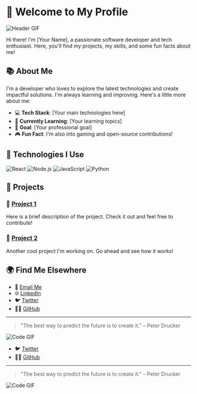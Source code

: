 # 🖤 Welcome to My Profile

![Header GIF](https://media.giphy.com/media/l3vR2AeVVqX7W0tZa/giphy.gif)

Hi there! I'm [Your Name], a passionate software developer and tech enthusiast. Here, you'll find my projects, my skills, and some fun facts about me!

## 📚 About Me

I'm a developer who loves to explore the latest technologies and create impactful solutions. I'm always learning and improving. Here's a little more about me:

- 💻 **Tech Stack**: [Your main technologies here]
- 🌱 **Currently Learning**: [Your learning topics]
- 🚀 **Goal**: [Your professional goal]
- 🎮 **Fun Fact**: I'm also into gaming and open-source contributions!

## 🔧 Technologies I Use

![React](https://img.shields.io/badge/-React-black?style=flat&logo=react&logoColor=61DAFB)
![Node.js](https://img.shields.io/badge/-Node.js-black?style=flat&logo=node.js&logoColor=339933)
![JavaScript](https://img.shields.io/badge/-JavaScript-black?style=flat&logo=javascript&logoColor=F7DF1E)
![Python](https://img.shields.io/badge/-Python-black?style=flat&logo=python&logoColor=306998)

## 📝 Projects

### 🚀 [Project 1](https://github.com/username/project1)
Here is a brief description of the project. Check it out and feel free to contribute!

### 🌟 [Project 2](https://github.com/username/project2)
Another cool project I'm working on. Go ahead and see how it works!

## 🌍 Find Me Elsewhere

- 📧 [Email Me](mailto:your-email@example.com)
- 🌐 [LinkedIn](https://www.linkedin.com/in/username)
- 🐦 [Twitter](https://twitter.com/username)
- 🧑‍💻 [GitHub](https://github.com/username)

---

> "The best way to predict the future is to create it." – Peter Drucker

![Code GIF](https://media.giphy.com/media/1gP9EdhAF5tb6/giphy.gif)

- 🐦 [Twitter](https://twitter.com/username)
- 🧑‍💻 [GitHub](https://github.com/username)

---

> "The best way to predict the future is to create it." – Peter Drucker

![Code GIF](https://media.giphy.com/media/M4bO94XIeXm5i/giphy.gif)

